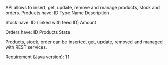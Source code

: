 API allows to insert, get, update, remove and manage products, stock and orders.
Products have:
ID
Type
Name
Description

Stock have:
ID (linked with feed ID)
Amount

Orders have:
ID
Products
State

Products, stock, order can be inserted, get, update, removed and managed with REST services.

Requirement (Java version): 11

